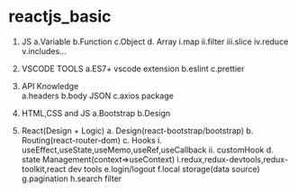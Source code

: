 # reactjs_basic

1. JS
   a.Variable
   b.Function
   c.Object
   d. Array
   i.map
   ii.filter
   iii.slice
   iv.reduce
   v.includes...

2. VSCODE TOOLS
   a.ES7+ vscode extension
   b.eslint
   c.prettier

3. API Knowledge  
   a.headers
   b.body JSON
   c.axios package

4. HTML,CSS and JS
   a.Bootstrap
   b.Design

5. React(Design + Logic)
   a. Design(react-bootstrap/bootstrap)
   b. Routing(react-router-dom)
   c. Hooks
   i. useEffect,useState,useMemo,useRef,useCallback
   ii. customHook
   d. state Management(context=>useContext)
   i.redux,redux-devtools,redux-toolkit,react dev tools
   e.login/logout
   f.local storage(data source)
   g.pagination
   h.search filter
